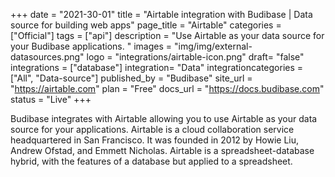 +++
date = "2021-30-01"
title = "Airtable integration with Budibase | Data source for building web apps"
page_title = "Airtable"
categories = ["Official"] 
tags = ["api"] 
description = "Use Airtable as your data source for your Budibase applications. "
images = "img/img/external-datasources.png"
logo = "integrations/airtable-icon.png"
draft= "false"
integrations = ["database"]
integration= "Data"
integrationcategories = ["All", "Data-source"]
published_by = "Budibase"
site_url = "https://airtable.com"
plan = "Free"
docs_url = "https://docs.budibase.com"
status = "Live" 
+++


Budibase integrates with Airtable allowing you to use Airtable as your data source for your applications. Airtable is a cloud collaboration service headquartered in San Francisco. It was founded in 2012 by Howie Liu, Andrew Ofstad, and Emmett Nicholas. Airtable is a spreadsheet-database hybrid, with the features of a database but applied to a spreadsheet.
